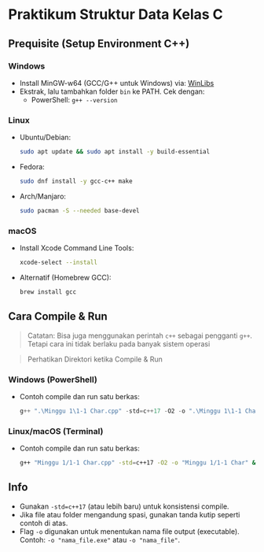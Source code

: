 # Praktikum Struktur Data Kelas C

## Prequisite (Setup Environment C++)

### Windows
- Install MinGW-w64 (GCC/G++ untuk Windows) via: [WinLibs](https://winlibs.com/#download-release)
- Ekstrak, lalu tambahkan folder `bin` ke PATH. Cek dengan:
  - PowerShell: `g++ --version`

### Linux
- Ubuntu/Debian:
  ```bash
  sudo apt update && sudo apt install -y build-essential
  ```
- Fedora:
  ```bash
  sudo dnf install -y gcc-c++ make
  ```
- Arch/Manjaro:
  ```bash
  sudo pacman -S --needed base-devel
  ```

### macOS
- Install Xcode Command Line Tools:
  ```bash
  xcode-select --install
  ```
- Alternatif (Homebrew GCC):
  ```bash
  brew install gcc
  ```

## Cara Compile & Run

> Catatan: Bisa juga menggunakan perintah `c++` sebagai pengganti `g++`. Tetapi cara ini tidak berlaku pada banyak sistem operasi

> Perhatikan Direktori ketika Compile & Run

### Windows (PowerShell)
- Contoh compile dan run satu berkas:
  ```powershell
  g++ ".\Minggu 1\1-1 Char.cpp" -std=c++17 -O2 -o ".\Minggu 1\1-1 Char.exe"; ".\Minggu 1\1-1 Char.exe"
  ```

### Linux/macOS (Terminal)
- Contoh compile dan run satu berkas:
  ```bash
  g++ "Minggu 1/1-1 Char.cpp" -std=c++17 -O2 -o "Minggu 1/1-1 Char" && ./"Minggu 1/1-1 Char"
  ```

## Info
- Gunakan `-std=c++17` (atau lebih baru) untuk konsistensi compile.
- Jika file atau folder mengandung spasi, gunakan tanda kutip seperti contoh di atas.
- Flag `-o` digunakan untuk menentukan nama file output (executable). Contoh: `-o "nama_file.exe"` atau `-o "nama_file"`.